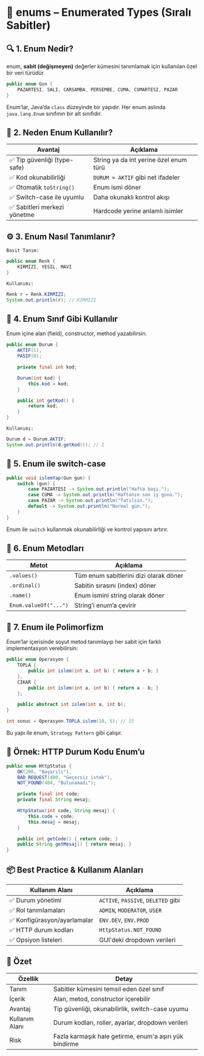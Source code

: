 # 🧱 enums – Enumerated Types (Sıralı Sabitler)

## 🔍 1. Enum Nedir?

enum, __sabit (değişmeyen)__ değerler kümesini tanımlamak için kullanılan özel bir veri türüdür.

```java
public enum Gun {
    PAZARTESI, SALI, CARSAMBA, PERSEMBE, CUMA, CUMARTESI, PAZAR
}
```

Enum’lar, Java’da `class` düzeyinde bir yapıdır. Her enum aslında `java.lang.Enum` sınıfının bir alt sınıfıdır.

## 🧠 2. Neden Enum Kullanılır?

| Avantaj                     | Açıklama                               |
| --------------------------- | -------------------------------------- |
| ✅ Tip güvenliği (type-safe) | String ya da int yerine özel enum türü |
| ✅ Kod okunabilirliği        | `DURUM = AKTIF` gibi net ifadeler      |
| ✅ Otomatik `toString()`     | Enum ismi döner                        |
| ✅ Switch-case ile uyumlu    | Daha okunaklı kontrol akışı            |
| ✅ Sabitleri merkezi yönetme | Hardcode yerine anlamlı isimler        |


## ⚙️ 3. Enum Nasıl Tanımlanır?

`Basit Tanım:`

```java
public enum Renk {
    KIRMIZI, YESIL, MAVI
}
```

`Kullanımı:`

```java
Renk r = Renk.KIRMIZI;
System.out.println(r); // KIRMIZI
```

## 🧩 4. Enum Sınıf Gibi Kullanılır

Enum içine alan (field), constructor, method yazabilirsin.

```java
public enum Durum {
    AKTIF(1),
    PASIF(0);

    private final int kod;

    Durum(int kod) {
        this.kod = kod;
    }

    public int getKod() {
        return kod;
    }
}
```

`Kullanımı:`

```java
Durum d = Durum.AKTIF;
System.out.println(d.getKod()); // 1
```

## 🔄 5. Enum ile switch-case

```java
public void islemYap(Gun gun) {
    switch (gun) {
        case PAZARTESI -> System.out.println("Hafta başı.");
        case CUMA -> System.out.println("Haftanın son iş günü.");
        case PAZAR -> System.out.println("Tatilsin.");
        default -> System.out.println("Normal gün.");
    }
}
```

Enum ile `switch` kullanmak okunabilirliği ve kontrol yapısını artırır.

## 🧮 6. Enum Metodları

| Metot                 | Açıklama                               |
| --------------------- | -------------------------------------- |
| `.values()`           | Tüm enum sabitlerini dizi olarak döner |
| `.ordinal()`          | Sabitin sırasını (index) döner         |
| `.name()`             | Enum ismini string olarak döner        |
| `Enum.valueOf("...")` | String’i enum’a çevirir                |


## 🧠 7. Enum ile Polimorfizm

Enum’lar içerisinde soyut metod tanımlayıp her sabit için farklı implementasyon verebilirsin:

```java
public enum Operasyon {
    TOPLA {
        public int islem(int a, int b) { return a + b; }
    },
    CIKAR {
        public int islem(int a, int b) { return a - b; }
    };

    public abstract int islem(int a, int b);
}
```

```java
int sonuc = Operasyon.TOPLA.islem(10, 5); // 15
```

Bu yapı ile enum, `Strategy Pattern` gibi çalışır.


## 🔐 Örnek: HTTP Durum Kodu Enum’u

```java
public enum HttpStatus {
    OK(200, "Başarılı"),
    BAD_REQUEST(400, "Geçersiz istek"),
    NOT_FOUND(404, "Bulunamadı");

    private final int code;
    private final String mesaj;

    HttpStatus(int code, String mesaj) {
        this.code = code;
        this.mesaj = mesaj;
    }

    public int getCode() { return code; }
    public String getMesaj() { return mesaj; }
}
```

## 📦 Best Practice & Kullanım Alanları

| Kullanım Alanı              | Açıklama                            |
| --------------------------- | ----------------------------------- |
| ✅ Durum yönetimi            | `ACTIVE`, `PASSIVE`, `DELETED` gibi |
| ✅ Rol tanımlamaları         | `ADMIN`, `MODERATOR`, `USER`        |
| ✅ Konfigürasyon/ayarlamalar | `ENV.DEV`, `ENV.PROD`               |
| ✅ HTTP durum kodları        | `HttpStatus.NOT_FOUND`              |
| ✅ Opsiyon listeleri         | GUI'deki dropdown verileri          |


## 🎯 Özet

| Özellik        | Detay                                                  |
| -------------- | ------------------------------------------------------ |
| Tanım          | Sabitler kümesini temsil eden özel sınıf               |
| İçerik         | Alan, metod, constructor içerebilir                    |
| Avantaj        | Tip güvenliği, okunabilirlik, switch-case uyumu        |
| Kullanım Alanı | Durum kodları, roller, ayarlar, dropdown verileri      |
| Risk           | Fazla karmaşık hale getirme, enum'a aşırı yük bindirme |


